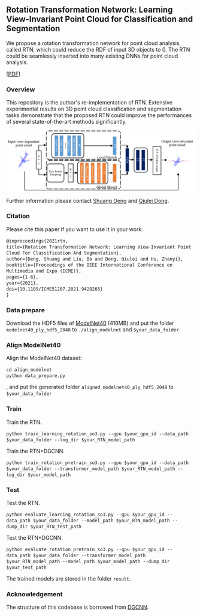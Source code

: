 ## Rotation Transformation Network: Learning View-Invariant Point Cloud for Classification and Segmentation

We propose a rotation transformation network for point cloud analysis, called RTN, which could reduce the RDF of input 3D objects to 0. The RTN could be seamlessly inserted into many existing DNNs for point cloud analysis.

[[PDF](https://ieeexplore.ieee.org/abstract/document/9428265)]

### Overview

This repository is the author's re-implementation of RTN. Extensive experimental results on 3D point cloud classification and segmentation tasks demonstrate that the proposed RTN could improve the performances of several state-of-the-art methods significantly.

<img src='./misc/architecture.png' width=1321 alt="architexture">

Further information please contact [Shuang Deng](https://ds0529.github.io/) and [Qiulei Dong](http://vision.ia.ac.cn/Faculty/qldong/index.htm).

### Citation

Please cite this paper if you want to use it in your work:

	@inproceedings{2021rtn,
	title={Rotation Transformation Network: Learning View-Invariant Point Cloud For Classification And Segmentation}, 
	author={Deng, Shuang and Liu, Bo and Dong, Qiulei and Hu, Zhanyi},
	booktitle={Proceedings of the IEEE International Conference on Multimedia and Expo (ICME)}, 
	pages={1-6},
	year={2021},
	doi={10.1109/ICME51207.2021.9428265}
    }

### Data prepare

Download the HDF5 files of <a href="https://shapenet.cs.stanford.edu/media/modelnet40_ply_hdf5_2048.zip" target="_blank">ModelNet40</a> (416MB) and put the folder `modelnet40_ply_hdf5_2048` to `./align_modelnet` and `$your_data_folder`.

### Align ModelNet40

Align the ModelNet40 dataset:

```
cd align_modelnet
python data_prepare.py
```

, and put the generated folder `aligned_modelnet40_ply_hdf5_2048` to `$your_data_folder`

### Train

Train the RTN. 

```
python train_learning_rotation_so3.py --gpu $your_gpu_id --data_path $your_data_folder --log_dir $your_RTN_model_path
```

Train the RTN+DGCNN. 

```
python train_rotation_pretrain_so3.py --gpu $your_gpu_id --data_path $your_data_folder --transformer_model_path $your_RTN_model_path --log_dir $your_model_path
```

### Test

Test the RTN. 

```
python evaluate_learning_rotation_so3.py --gpu $your_gpu_id --data_path $your_data_folder --model_path $your_RTN_model_path --dump_dir $your_RTN_test_path
```

Test the RTN+DGCNN. 

```
python evaluate_rotation_pretrain_so3.py --gpu $your_gpu_id --data_path $your_data_folder --transformer_model_path $your_RTN_model_path --model_path $your_model_path --dump_dir $your_test_path
```

The trained models are stored in the folder `result`.

### Acknowledgement

The structure of this codebase is borrowed from [DGCNN](https://github.com/WangYueFt/dgcnn).